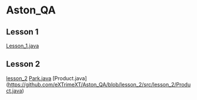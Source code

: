 ﻿# Aston_QA
## Lesson 1
[Lesson_1.java](https://github.com/eXTrimeXT/Aston_QA/blob/lesson_1/src/Lesson_1.java)

## Lesson 2
[lesson_2](https://github.com/eXTrimeXT/Aston_QA/tree/lesson_2/src/lesson_2)
[Park.java](https://github.com/eXTrimeXT/Aston_QA/blob/lesson_2/src/lesson_2/Park.java)
\[Product.java](https://github.com/eXTrimeXT/Aston_QA/blob/lesson_2/src/lesson_2/Product.java)

